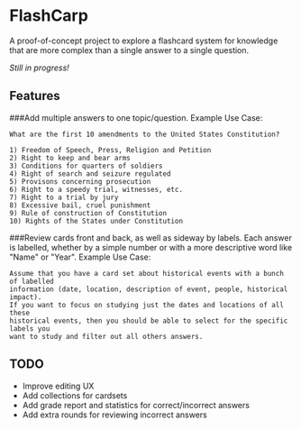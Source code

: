 
FlashCarp
===========================

A proof-of-concept project to explore a flashcard system for knowledge that are more complex than a single answer to a single question.

*Still in progress!*

Features
--------
###Add multiple answers to one topic/question.
Example Use Case:
```
What are the first 10 amendments to the United States Constitution?

1) Freedom of Speech, Press, Religion and Petition
2) Right to keep and bear arms
3) Conditions for quarters of soldiers
4) Right of search and seizure regulated
5) Provisons concerning prosecution
6) Right to a speedy trial, witnesses, etc.
7) Right to a trial by jury
8) Excessive bail, cruel punishment
9) Rule of construction of Constitution
10) Rights of the States under Constitution

```


###Review cards front and back, as well as sideway by labels.
Each answer is labelled, whether by a simple number or with a more descriptive word like "Name" or "Year".
Example Use Case:
```
Assume that you have a card set about historical events with a bunch of labelled
information (date, location, description of event, people, historical impact).
If you want to focus on studying just the dates and locations of all these
historical events, then you should be able to select for the specific labels you
want to study and filter out all others answers.
```

TODO
----
- Improve editing UX
- Add collections for cardsets
- Add grade report and statistics for correct/incorrect answers
- Add extra rounds for reviewing incorrect answers
